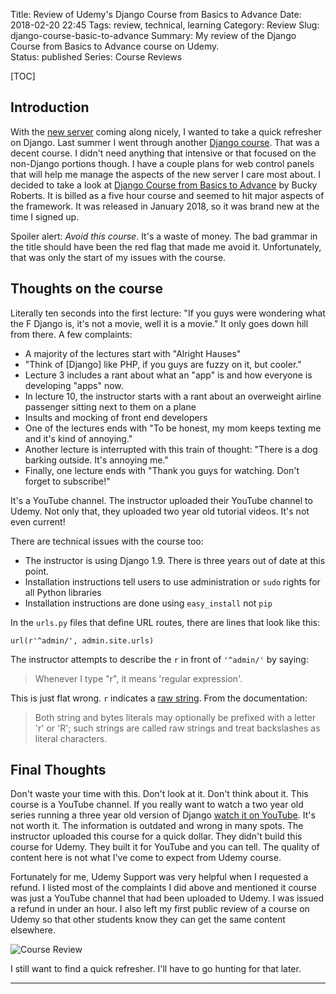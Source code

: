 Title: Review of Udemy's Django Course from Basics to Advance
Date: 2018-02-20 22:45
Tags: review, technical, learning
Category: Review
Slug: django-course-basic-to-advance
Summary: My review of the Django Course from Basics to Advance course on Udemy.  
Status: published
Series: Course Reviews

[TOC]

## Introduction

With the [new server][1] coming along nicely, I wanted to take a quick refresher on Django. Last summer I went through another [Django course][2]. That 
was a decent course. I didn't need anything that intensive or that focused on the non-Django portions though. I have a couple plans for web control panels 
that will help me manage the aspects of the new server I care most about. I decided to take a look at [Django Course from Basics to Advance][3] by Bucky Roberts. 
It is billed as a five hour course and seemed to hit major aspects of the framework. It was released in January 2018, so it was brand new at the time I signed up.

Spoiler alert: *Avoid this course*. It's a waste of money. The bad grammar in the title should have been the red flag that made me avoid it. Unfortunately, that was 
only the start of my issues with the course. 

## Thoughts on the course

Literally ten seconds into the first lecture: "If you guys were wondering what the F Django is, it's not a movie, well it is a movie." It only goes 
down hill from there. A few complaints:

 - A majority of the lectures start with "Alright Hauses" 
 - "Think of [Django] like PHP, if you guys are fuzzy on it, but cooler."
 - Lecture 3 includes a rant about what an "app" is and how everyone is developing "apps" now.
 - In lecture 10, the instructor starts with a rant about an overweight airline passenger sitting next to them on a plane
 - Insults and mocking of front end developers
 - One of the lectures ends with "To be honest, my mom keeps texting me and it's kind of annoying."
 - Another lecture is interrupted with this train of thought: "There is a dog barking outside. It's annoying me."
 - Finally, one lecture ends with "Thank you guys for watching. Don't forget to subscribe!"
 
It's a YouTube channel. The instructor uploaded their YouTube channel to Udemy. Not only that, they uploaded two year old tutorial videos. It's not
even current! 

There are technical issues with the course too:

 - The instructor is using Django 1.9. There is three years out of date at this point. 
 - Installation instructions tell users to use administration or `sudo` rights for all Python libraries
 - Installation instructions are done using `easy_install` not `pip`

In the `urls.py` files that define URL routes, there are lines that look like this:

    url(r'^admin/', admin.site.urls)
	
The instructor attempts to describe the `r` in front of `'^admin/'` by saying:

> Whenever I type "r", it means 'regular expression'.

This is just flat wrong. `r` indicates a [raw string][4]. From the documentation:

> Both string and bytes literals may optionally be prefixed with a letter 'r' or 'R'; such strings are called raw strings and treat backslashes as literal characters.

## Final Thoughts

Don't waste your time with this. Don't look at it. Don't think about it. This course is a YouTube channel. If you really want to watch a two year old series running a 
three year old version of Django [watch it on YouTube][5]. It's not worth it. The information is outdated and wrong in many spots. The instructor uploaded this course for
a quick dollar. They didn't build this course for Udemy. They built it for YouTube and you can tell. The quality of content here is not what I've come to expect from
Udemy course.

Fortunately for me, Udemy Support was very helpful when I requested a refund. I listed most of the complaints I did above and mentioned it course was just a 
YouTube channel that had been uploaded to Udemy. I was issued a refund in under an hour. I also left my first public review of a course on Udemy so that other students
know they can get the same content elsewhere.

![Course Review][6]

I still want to find a quick refresher. I'll have to go hunting for that later. 

---

 [1]: {filename}2018_02_12_a_new_server_for_the_house.md
 [2]: {filename}2017_06_28_review_of_django_fullstack_bootcamp.md
 [3]: https://www.udemy.com/django-course-from-basics-to-advance/
 [4]: https://docs.python.org/3/reference/lexical_analysis.html#string-and-bytes-literals
 [5]: https://www.youtube.com/watch?v=qgGIqRFvFFk&list=PL6gx4Cwl9DGBlmzzFcLgDhKTTfNLfX1IK
 [6]: {attach}images/django-course-basics-to-advance-review-screenshot.jpg